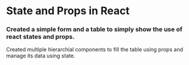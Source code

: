 # State and Props in React

### Created a simple form and a table to simply show the use of react states and props.

Created multiple hierarchial components to fill the table using props and manage its data using state.
